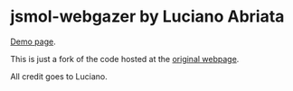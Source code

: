 # jsmol-webgazer by Luciano Abriata

[Demo page](https://joaorodrigues.github.io/jsmol-webgazer/index.html).

This is just a fork of the code hosted at the [original webpage](https://lucianoabriata.altervista.org/jsinscience/jsmolwebgazer/jsmolwebgazer.html).

All credit goes to Luciano.
